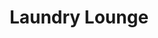 ---
title: "Laundry Lounge"
url: /colorado-springs/laundry-lounge-north-academy-boulevard/
shop: Allgemein
---